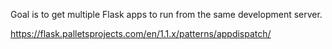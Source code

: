 Goal is to get multiple Flask apps to run from the same development server.

https://flask.palletsprojects.com/en/1.1.x/patterns/appdispatch/
